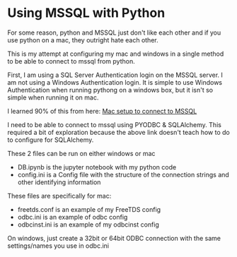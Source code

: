 # Using MSSQL with Python

For some reason, python and MSSQL just don't like each other and if you use python on a mac, they outright hate each other.

This is my attempt at configuring my mac and windows in a single method to be able to connect to mssql from python.

First, I am using a SQL Server Authentication login on the MSSQL server. I am not using a Windows Authentication login. It is simple to use Windows Authentication when running pythong on a windows box, but it isn't so simple when running it on mac.

I learned 90% of this from here: [Mac setup to connect to MSSQL](https://github.com/lionheart/django-pyodbc/wiki/Mac-setup-to-connect-to-a-MS-SQL-Server)

I need to be able to connect to mssql using PYODBC & SQLAlchemy. This required a bit of exploration because the above link doesn't teach how to do to configure for SQLAlchemy.

These 2 files can be run on either windows or mac
* DB.ipynb is the jupyter notebook with my python code
* config.ini is a Config file with the structure of the connection strings and other identifying information

These files are specifically for mac:
* freetds.conf is an example of my FreeTDS config
* odbc.ini is an example of odbc config
* odbcinst.ini is an example of my odbcinst config

On windows, just create a 32bit or 64bit ODBC connection with the same settings/names you use in odbc.ini
